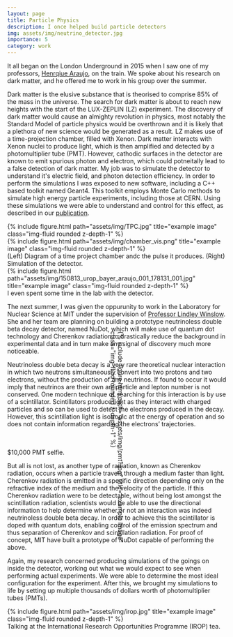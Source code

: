 ```yaml
---
layout: page
title: Particle Physics
description: I once helped build particle detectors
img: assets/img/neutrino_detector.jpg
importance: 5
category: work
---
```


It all began on the London Underground in 2015 when I saw one of my professors, 
<a href="https://www.imperial.ac.uk/people/h.araujo">Henrqiue Araujo</a>, on the train. We spoke about his research on dark matter, and he offered me to work in his group over the summer. 

Dark matter is the elusive substance that is theorised to comprise 85% of the mass in the universe. The search for dark matter is about to reach new heights with the start of the LUX-ZEPLIN (LZ) experiment. The discovery of dark matter would cause an almighty revolution in physics, most notably the Standard Model of particle physics would be overthrown and it is likely that a plethora of new science would be generated as a result. LZ makes use of a time-projection chamber, filled with Xenon. Dark matter interacts with Xenon nuclei to produce light, which is then amplified and detected by a photomultiplier tube (PMT). However, cathodic surfaces in the detector are known to emit spurious photon and electron, which could potneitally lead to a false detection of dark matter. My job was to simulate the detector to understand it's electric field, and photon detection efficiency. In order to perform the simulations I was exposed to new software, including a C++ based toolkit named Geant4. This toolkit employs Monte Carlo methods to simulate high energy particle experiments, including those at CERN. Using these simulations we were able to understand and control for this effect, as described in our <a href="https://doi.org/10.1016/j.astropartphys.2018.07.001">publication</a>.


<div class="row">
    <div class="col-sm-6 mt-3 mt-md-0">
        {% include figure.html path="assets/img/TPC.jpg" title="example image" class="img-fluid rounded z-depth-1" %}
    </div>
    <div class="col-sm-6 mt-3 mt-md-0">
        {% include figure.html path="assets/img/chamber_vis.png" title="example image" class="img-fluid rounded z-depth-1" %}
    </div>
</div>
<div class="caption">
    (Left) Diagram of a time project chamber andc the pulse it produces. (Right) Simulation of the detector.
</div>

<div class="row">
    <div class="col-sm mt-3 mt-md-0">
        {% include figure.html path="assets/img/150813_urop_bayer_araujo_001_178131_001.jpg" title="example image" class="img-fluid rounded z-depth-1" %}
    </div>
</div>
<div class="caption">
    I even spent some time in the lab with the detector.
</div>

The next summer, I was given the oppurunity to work in the Laboratory for Nuclear Science at MIT under the supervision of <a href="https://physics.mit.edu/faculty/lindley-winslow/">Professor Lindley Winslow</a>. She and her team are planning on building a prototype neutrinoless double beta decay detector, named NuDot, which will make use of quantum dot technology and Cherenkov radiation to drastically reduce the background in experimental data and in turn make any signal of discovery much more noticeable.

Neutrinoless double beta decay is a very rare theoretical nuclear interaction in which two neutrons simultaneously convert into two protons and two electrons, without the production of any neutrinos. If found to occur it would imply that neutrinos are their own antiparticle and lepton number is not conserved. One modern technique of searching for this interaction is by use of a scintillator. Scintillators produce light as they interact with charged particles and so can be used to detect the electrons produced in the decay. However, this scintillation light is isotropic at the energy of operation and so does not contain information regarding the electrons’ trajectories. 

<div class="rotate" style="transform:rotate(90deg);">
    {% include figure.html path="assets/img/pmt1.jpg" title="example image" class="img-fluid rounded z-depth-1" %}
</div>
<div class="caption">
	$10,000 PMT selfie.
</div>

But all is not lost, as another type of radiation, known as Cherenkov radiation, occurs when a particle travels through a medium faster than light. Cherenkov radiation is emitted in a specific direction depending only on the refractive index of the medium and the velocity of the particle. If this Cherenkov radiation were to be detectable, without being lost amongst the scintillation radiation, scientists would be able to use the directional information to help determine whether or not an interaction was indeed neutrinoless double beta decay. In order to achieve this the scintillator is doped with quantum dots, enabling control of the emission spectrum and thus separation of Cherenkov and scintillation radiation. For proof of concept, MIT have built a prototype of NuDot capable of performing the above.

Again, my research concerned producing simulations of the goings on inside the detector, working out what we would expect to see when performing actual experiments. We were able to determine the most ideal configuration for the experiment. After this, we brought my simulations to life by setting up multiple thousands of dollars worth of photomultiplier tubes (PMTs).

<div class="row">
    <div class="col-sm mt-3 mt-md-0">
        {% include figure.html path="assets/img/irop.jpg" title="example image" class="img-fluid rounded z-depth-1" %}
    </div>
</div>
<div class="caption">
    Talking at the International Research Opportunities Programme (IROP) tea.
</div>

